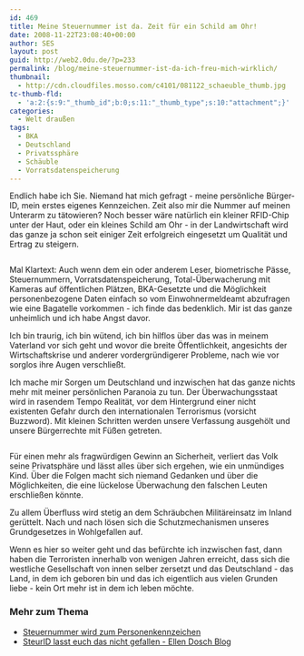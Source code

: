 ```yaml
---
id: 469
title: Meine Steuernummer ist da. Zeit für ein Schild am Ohr!
date: 2008-11-22T23:08:40+00:00
author: SES
layout: post
guid: http://web2.0du.de/?p=233
permalink: /blog/meine-steuernummer-ist-da-ich-freu-mich-wirklich/
thumbnail:
  - http://cdn.cloudfiles.mosso.com/c4101/081122_schaeuble_thumb.jpg
tc-thumb-fld:
  - 'a:2:{s:9:"_thumb_id";b:0;s:11:"_thumb_type";s:10:"attachment";}'
categories:
  - Welt draußen
tags:
  - BKA
  - Deutschland
  - Privatssphäre
  - Schäuble
  - Vorratsdatenspeicherung
---
```

Endlich habe ich Sie. Niemand hat mich gefragt - meine persönliche Bürger-ID, mein erstes eigenes Kennzeichen. Zeit also mir die Nummer auf meinen Unterarm zu tätowieren? Noch besser wäre natürlich ein kleiner RFID-Chip unter der Haut, oder ein kleines Schild am Ohr - in der Landwirtschaft wird das ganze ja schon seit einiger Zeit erfolgreich eingesetzt um Qualität und Ertrag zu steigern.

[<img loading="lazy"  title="A Cow" src="http://farm3.static.flickr.com/2058/1846375599_f0190f706a.jpg" alt=""   />](http://www.flickr.com/photos/publicenergy/1846375599/sizes/m/)

Mal Klartext: Auch wenn dem ein oder anderem Leser, biometrische Pässe, Steuernummern, Vorratsdatenspeicherung, Total-Überwacherung mit Kameras auf öffentlichen Plätzen, BKA-Gesetzte und die Möglichkeit personenbezogene Daten einfach so vom Einwohnermeldeamt abzufragen wie eine Bagatelle vorkommen - ich finde das bedenklich. Mir ist das ganze unheimlich und ich habe Angst davor.

Ich bin traurig, ich bin wütend, ich bin hilflos über das was in meinem Vaterland vor sich geht und wovor die breite Öffentlichkeit, angesichts der Wirtschaftskrise und anderer vordergründigerer Probleme, nach wie vor sorglos ihre Augen verschließt.

Ich mache mir Sorgen um Deutschland und inzwischen hat das ganze nichts mehr mit meiner persönlichen Paranoia zu tun. Der Überwachungsstaat wird in rasendem Tempo Realität, vor dem Hintergrund einer nicht existenten Gefahr durch den internationalen Terrorismus (vorsicht Buzzword). Mit kleinen Schritten werden unsere Verfassung ausgehölt und unsere Bürgerrechte mit Füßen getreten.

<img loading="lazy"  title="STASI 2.0 Aktion in Berlin" src="http://farm1.static.flickr.com/208/484874958_60f0f3b2c4_o.jpg" alt=""   />

Für einen mehr als fragwürdigen Gewinn an Sicherheit, verliert das Volk seine Privatsphäre und lässt alles über sich ergehen, wie ein unmündiges Kind. Über die Folgen macht sich niemand Gedanken und über die Möglichkeiten, die eine lückelose Überwachung den falschen Leuten erschließen könnte.

Zu allem Überfluss wird stetig an dem Schräubchen Militäreinsatz im Inland gerüttelt. Nach und nach lösen sich die Schutzmechanismen unseres Grundgesetzes in Wohlgefallen auf.

Wenn es hier so weiter geht und das befürchte ich inzwischen fast, dann haben die Terroristen innerhalb von wenigen Jahren erreicht, dass sich die westliche Gesellschaft von innen selber zersetzt und das Deutschland - das Land, in dem ich geboren bin und das ich eigentlich aus vielen Grunden liebe - kein Ort mehr ist in dem ich leben möchte.

### Mehr zum Thema

  * [Steuernummer wird zum Personenkennzeichen](http://www.datenschutzbeauftragter-online.de/steuernummer-wird-zum-personenkennzeichen/)
  * [SteurID lasst euch das nicht gefallen - Ellen Dosch Blog](http://gogoconnection.wordpress.com/2008/10/29/na-auch-die-steuerid-im-briefkasten-lasst-euch-das-nicht-gefallen/)
